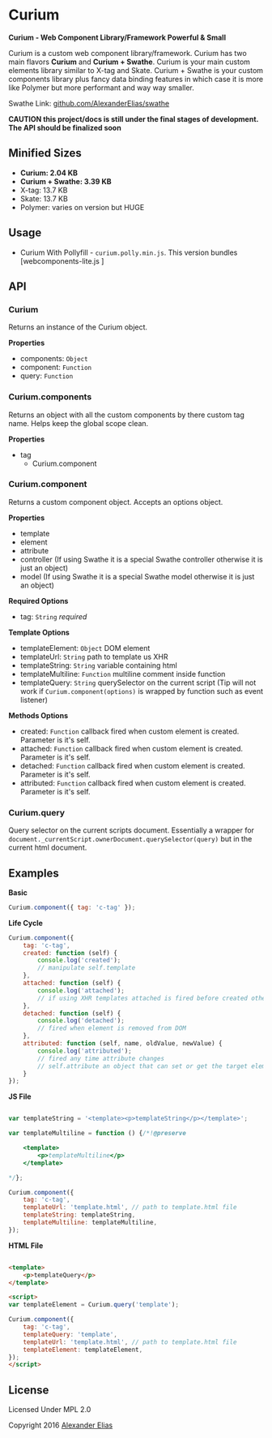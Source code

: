 # Curium #
**Curium - Web Component Library/Framework Powerful &amp; Small**

Curium is a custom web component library/framework. Curium has two main flavors **Curium** and **Curium + Swathe**. Curium is your main custom elements library similar to X-tag and Skate. Curium + Swathe is your custom components library plus fancy data binding features in which case it is more like Polymer but more performant and way way smaller.

Swathe Link: [github.com/AlexanderElias/swathe](https://github.com/AlexanderElias/swathe)


**CAUTION this project/docs is still under the final stages of development. The API should be finalized soon**


## Minified Sizes ##
- **Curium: 2.04 KB**
- **Curium + Swathe: 3.39 KB**
- X-tag: 13.7 KB
- Skate: 13.7 KB
- Polymer: varies on version but HUGE


## Usage ##
- Curium With Pollyfill - `curium.polly.min.js`. This version bundles [webcomponents-lite.js ]


## API ##

### Curium ###
Returns an instance of the Curium object.

**Properties**
- components: `Object`
- component: `Function`
- query: `Function`

### Curium.components ###
Returns an object with all the custom components by there custom tag name. Helps keep the global scope clean.

**Properties**
- tag
	- Curium.component


### Curium.component ###
Returns a custom component object. Accepts an options object.

**Properties**
- template
- element
- attribute
- controller (If using Swathe it is a special Swathe controller otherwise it is just an object)
- model (If using Swathe it is a special Swathe model otherwise it is just an object)

**Required Options**
- tag: `String` *required*

**Template Options**
- templateElement: `Object` DOM element
- templateUrl: `String` path to template us XHR
- templateString: `String` variable containing html
- templateMultiline: `Function` multiline comment inside function
- templateQuery: `String` querySelector on the current script (Tip will not work if `Curium.component(options)` is wrapped by function such as event listener)

**Methods Options**
- created: `Function` callback fired when custom element is created. Parameter is it's self.
- attached: `Function` callback fired when custom element is created. Parameter is it's self.
- detached: `Function` callback fired when custom element is created. Parameter is it's self.
- attributed: `Function` callback fired when custom element is created. Parameter is it's self.


### Curium.query ###
Query selector on the current scripts document. Essentially a wrapper for `document._currentScript.ownerDocument.querySelector(query)` but in the current html document.


## Examples ##

**Basic**
```JavaScript
Curium.component({ tag: 'c-tag' });
```

**Life Cycle**
```JavaScript
Curium.component({
	tag: 'c-tag',
	created: function (self) {
		console.log('created');
		// manipulate self.template
	},
	attached: function (self) {
		console.log('attached');
		// if using XHR templates attached is fired before created other wise it is fired after created
	},
	detached: function (self) {
		console.log('detached');
		// fired when element is removed from DOM
	},
	attributed: function (self, name, oldValue, newValue) {
		console.log('attributed');
		// fired any time attribute changes
		// self.attribute an object that can set or get the target elements attributes
	}
});
```

**JS File**
```JavaScript

var templateString = '<template><p>templateString</p></template>';

var templateMultiline = function () {/*!@preserve

	<template>
		<p>templateMultiline</p>
	</template>

*/};

Curium.component({
	tag: 'c-tag',
	templateUrl: 'template.html', // path to template.html file
	templateString: templateString,
	templateMultiline: templateMultiline,
});
```


**HTML File**
```HTML

<template>
	<p>templateQuery</p>
</template>

<script>
var templateElement = Curium.query('template');

Curium.component({
	tag: 'c-tag',
	templateQuery: 'template',
	templateUrl: 'template.html', // path to template.html file
	templateElement: templateElement,
});
</script>
```

## License ##
Licensed Under MPL 2.0

Copyright 2016 [Alexander Elias](https://github.com/AlexanderElias/)
